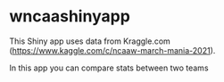 # wncaashinyapp

This Shiny app uses data from Kraggle.com (https://www.kaggle.com/c/ncaaw-march-mania-2021).


In this app you can compare stats between two teams 
